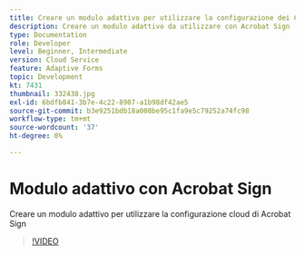 ```yaml
---
title: Creare un modulo adattivo per utilizzare la configurazione dei Cloud Services Acrobat Sign creata
description: Creare un modulo adattivo da utilizzare con Acrobat Sign
type: Documentation
role: Developer
level: Beginner, Intermediate
version: Cloud Service
feature: Adaptive Forms
topic: Development
kt: 7431
thumbnail: 332438.jpg
exl-id: 6bdfb841-3b7e-4c22-8907-a1b98df42ae5
source-git-commit: b3e9251bdb18a008be95c1fa9e5c79252a74fc98
workflow-type: tm+mt
source-wordcount: '37'
ht-degree: 0%

---
```


# Modulo adattivo con Acrobat Sign


Creare un modulo adattivo per utilizzare la configurazione cloud di Acrobat Sign

>[!VIDEO](https://video.tv.adobe.com/v/332438?quality=12&learn=on)
